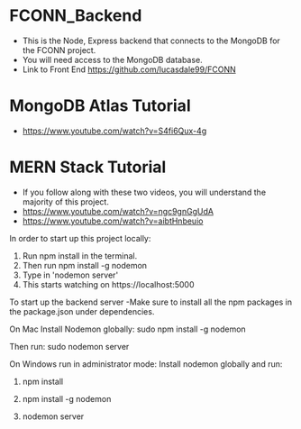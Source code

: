 # FCONN_Backend
* This is the Node, Express backend that connects to the MongoDB for the FCONN project.
* You will need access to the MongoDB database.
* Link to Front End https://github.com/lucasdale99/FCONN

# MongoDB Atlas Tutorial
* https://www.youtube.com/watch?v=S4fi6Qux-4g

# MERN Stack Tutorial
* If you follow along with these two videos, you will understand the majority of this project.
* https://www.youtube.com/watch?v=ngc9gnGgUdA
* https://www.youtube.com/watch?v=aibtHnbeuio 

In order to start up this project locally:
1. Run npm install in the terminal.
2. Then run npm install -g nodemon
3. Type in 'nodemon server'
4. This starts watching on  https://localhost:5000

To start up the backend server
-Make sure to install all the npm packages in the package.json under dependencies.

On Mac
Install Nodemon globally:
sudo npm install -g nodemon

Then run:
sudo nodemon server

On Windows run in administrator mode:
Install nodemon globally and run:

1. npm install

2. npm install -g nodemon

3. nodemon server
